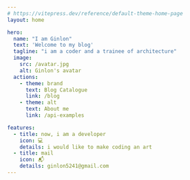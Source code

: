 ```yaml
---
# https://vitepress.dev/reference/default-theme-home-page
layout: home

hero:
  name: "I am Ginlon"
  text: 'Welcome to my blog'
  tagline: "i am a coder and a trainee of architecture"
  image: 
    src: /avatar.jpg
    alt: Ginlon's avatar
  actions:
    - theme: brand
      text: Blog Catalogue
      link: /blog
    - theme: alt
      text: About me
      link: /api-examples

features:
  - title: now, i am a developer 
    icon: 💻
    details: i would like to make coding an art
  - title: mail
    icon: 📬
    details: ginlon5241@gmail.com
---
```


